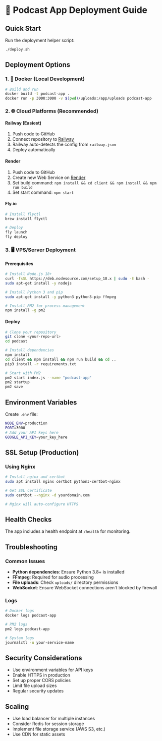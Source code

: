 # 🚀 Podcast App Deployment Guide

## Quick Start

Run the deployment helper script:
```bash
./deploy.sh
```

## Deployment Options

### 1. 🐳 Docker (Local Development)
```bash
# Build and run
docker build -t podcast-app .
docker run -p 3000:3000 -v $(pwd)/uploads:/app/uploads podcast-app
```

### 2. 🌐 Cloud Platforms (Recommended)

#### Railway (Easiest)
1. Push code to GitHub
2. Connect repository to [Railway](https://railway.app)
3. Railway auto-detects the config from `railway.json`
4. Deploy automatically

#### Render
1. Push code to GitHub
2. Create new Web Service on [Render](https://render.com)
3. Set build command: `npm install && cd client && npm install && npm run build`
4. Set start command: `npm start`

#### Fly.io
```bash
# Install flyctl
brew install flyctl

# Deploy
fly launch
fly deploy
```

### 3. 🖥️ VPS/Server Deployment

#### Prerequisites
```bash
# Install Node.js 18+
curl -fsSL https://deb.nodesource.com/setup_18.x | sudo -E bash -
sudo apt-get install -y nodejs

# Install Python 3 and pip
sudo apt-get install -y python3 python3-pip ffmpeg

# Install PM2 for process management
npm install -g pm2
```

#### Deploy
```bash
# Clone your repository
git clone <your-repo-url>
cd podcast

# Install dependencies
npm install
cd client && npm install && npm run build && cd ..
pip3 install -r requirements.txt

# Start with PM2
pm2 start index.js --name "podcast-app"
pm2 startup
pm2 save
```

## Environment Variables

Create `.env` file:
```bash
NODE_ENV=production
PORT=3000
# Add your API keys here
GOOGLE_API_KEY=your_key_here
```

## SSL Setup (Production)

### Using Nginx
```bash
# Install nginx and certbot
sudo apt install nginx certbot python3-certbot-nginx

# Get SSL certificate
sudo certbot --nginx -d yourdomain.com

# Nginx will auto-configure HTTPS
```

## Health Checks

The app includes a health endpoint at `/health` for monitoring.

## Troubleshooting

### Common Issues
- **Python dependencies**: Ensure Python 3.8+ is installed
- **FFmpeg**: Required for audio processing
- **File uploads**: Check `uploads/` directory permissions
- **WebSocket**: Ensure WebSocket connections aren't blocked by firewall

### Logs
```bash
# Docker logs
docker logs podcast-app

# PM2 logs
pm2 logs podcast-app

# System logs
journalctl -u your-service-name
```

## Security Considerations

- Use environment variables for API keys
- Enable HTTPS in production
- Set up proper CORS policies
- Limit file upload sizes
- Regular security updates

## Scaling

- Use load balancer for multiple instances
- Consider Redis for session storage
- Implement file storage service (AWS S3, etc.)
- Use CDN for static assets
